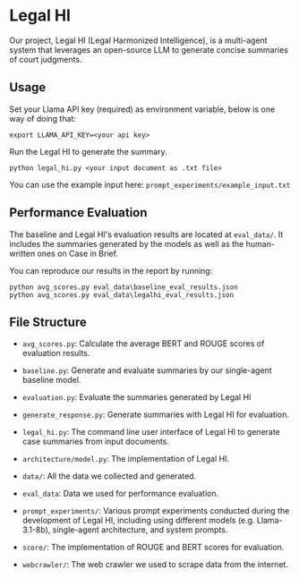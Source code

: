 # Legal HI

Our project, Legal HI (Legal Harmonized Intelligence), is a multi-agent system that leverages an open-source LLM to generate concise summaries of court judgments.

## Usage

Set your Llama API key (required) as environment variable, below is one way of doing that:
```
export LLAMA_API_KEY=<your api key>
```

Run the Legal HI to generate the summary.
```
python legal_hi.py <your input document as .txt file>
```

You can use the example input here: `prompt_experiments/example_input.txt`

## Performance Evaluation

The baseline and Legal HI's evaluation results are located at `eval_data/`. It includes the summaries generated by the models as well as the human-written ones on Case in Brief.

You can reproduce our results in the report by running:
```
python avg_scores.py eval_data\baseline_eval_results.json
python avg_scores.py eval_data\legalhi_eval_results.json
```

## File Structure

- `avg_scores.py`: Calculate the average BERT and ROUGE scores of evaluation results.

- `baseline.py`: Generate and evaluate summaries by our single-agent baseline model.

- `evaluation.py`: Evaluate the summaries generated by Legal HI

- `generate_response.py`: Generate summaries with Legal HI for evaluation.

- `legal_hi.py`: The command line user interface of Legal HI to generate case summaries from input documents.

- `architecture/model.py`: The implementation of Legal HI.

- `data/`: All the data we collected and generated.

- `eval_data`: Data we used for performance evaluation.

- `prompt_experiments/`: Various prompt experiments conducted during the development of Legal HI, including using different models (e.g. Llama-3.1-8b), single-agent architecture, and system prompts.

- `score/`: The implementation of ROUGE and BERT scores for evaluation.

- `webcrawler/`: The web crawler we used to scrape data from the internet.
